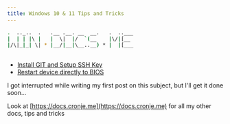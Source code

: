 ```yaml
---
title: Windows 10 & 11 Tips and Tricks
---
```

<script type="text/javascript">(function(w,s){var e=document.createElement("script");e.type="text/javascript";e.async=true;e.src="https://cdn.pagesense.io/js/webally/f2527eebee974243853bcd47b32631f4.js";var x=document.getElementsByTagName("script")[0];x.parentNode.insertBefore(e,x);})(window,"script");</script>

```sh
.  .._..  .   .__ .__. __  __.   .  ..___
|  | | |\ |   |  \|  |/  `(__    |\/|[__ 
|/\|_|_| \| * |__/|__|\__..__) * |  |[___
                                                                                          
```

- [Install GIT and Setup SSH Key](gitAndSSH.md)
- [Restart device directly to BIOS](restartToBios.md)

I got interrupted while writing my first post on this subject, but I'll get it done soon...

Look at [https://docs.cronje.me](https://docs.cronje.me) for all my other docs, tips and tricks
